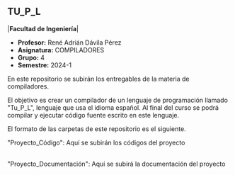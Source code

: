 
## TU_P_L            

|**Facultad de Ingeniería**|


- **Profesor:** René Adrián Dávila Pérez
- **Asignatura:** COMPILADORES
- **Grupo:** 4
- **Semestre:** 2024-1


En este repositorio se subirán los entregables de la materia de compiladores.

El objetivo es crear un compilador de un lenguaje de programación llamado "Tu_P_L", lenguaje que usa el idioma español.
Al final del curso se podrá compilar y ejecutar código fuente escrito en este lenguaje.


El formato de las carpetas de este repositorio es el siguiente.

"Proyecto_Código": Aquí se subirán los códigos del proyecto
<div>
<br>
</div>
"Proyecto_Documentación": Aquí se subirá la documentación del proyecto
